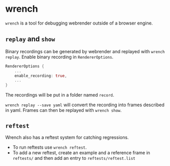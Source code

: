 # wrench

`wrench` is a tool for debugging webrender outside of a browser engine.

## `replay` and `show`

Binary recordings can be generated by webrender and replayed with `wrench replay`. Enable binary recording in `RendererOptions`.

```rust
RendererOptions {
    ...
    enable_recording: true,
    ...
}
```

The recordings will be put in a folder named `record`.

`wrench replay --save yaml` will convert the recording into frames described in yaml. Frames can then be replayed with `wrench show`.

## `reftest`

Wrench also has a reftest system for catching regressions.
* To run reftests use `wrench reftest`.
* To add a new reftest, create an example and a reference frame in `reftests/` and then add an entry to `reftests/reftest.list`
